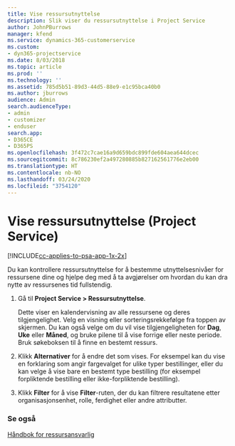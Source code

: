 ```yaml
---
title: Vise ressursutnyttelse
description: Slik viser du ressursutnyttelse i Project Service
author: JohnPBurrows
manager: kfend
ms.service: dynamics-365-customerservice
ms.custom:
- dyn365-projectservice
ms.date: 8/03/2018
ms.topic: article
ms.prod: ''
ms.technology: ''
ms.assetid: 785d5b51-89d3-44d5-88e9-e1c95bca40b0
ms.author: jburrows
audience: Admin
search.audienceType:
- admin
- customizer
- enduser
search.app:
- D365CE
- D365PS
ms.openlocfilehash: 3f472c7cae16a9d659bdc899fde604aea644dcec
ms.sourcegitcommit: 8c786230ef2a497280885b827162561776e2eb00
ms.translationtype: HT
ms.contentlocale: nb-NO
ms.lasthandoff: 03/24/2020
ms.locfileid: "3754120"
---
```

# <a name="view-resource-utilization-project-service"></a>Vise ressursutnyttelse (Project Service)

[!INCLUDE[cc-applies-to-psa-app-1x-2x](../includes/cc-applies-to-psa-app-1x-2x.md)]

Du kan kontrollere ressursutnyttelse for å bestemme utnyttelsesnivåer for ressursene dine og hjelpe deg med å ta avgjørelser om hvordan du kan dra nytte av ressursenes tid fullstendig.  
  
1. Gå til **Project Service > Ressursutnyttelse**. 

     Dette viser en kalendervisning av alle ressursene og deres tilgjengelighet. Velg en visning eller sorteringsrekkefølge fra toppen av skjermen. Du kan også velge om du vil vise tilgjengeligheten for **Dag**, **Uke** eller **Måned**, og bruke pilene til å vise forrige eller neste periode. Bruk søkeboksen til å finne en bestemt ressurs.      
  
2. Klikk **Alternativer** for å endre det som vises. For eksempel kan du vise en forklaring som angir fargevalget for ulike typer bestillinger, eller du kan velge å vise bare en bestemt type bestilling (for eksempel forpliktende bestilling eller ikke-forpliktende bestilling).  

3. Klikk **Filter** for å vise **Filter**-ruten, der du kan filtrere resultatene etter organisasjonsenhet, rolle, ferdighet eller andre attributter.  
  
### <a name="see-also"></a>Se også  
 [Håndbok for ressursansvarlig](../project-service/resource-manager-guide.md)
